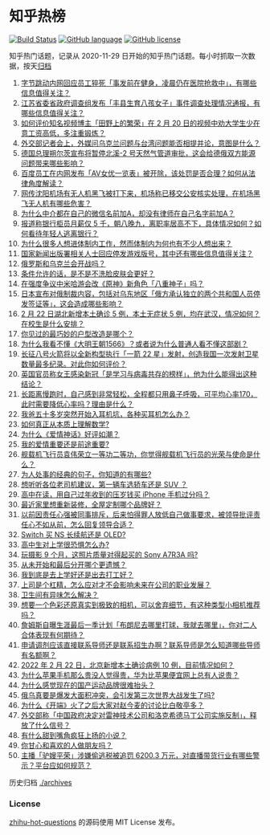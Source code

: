 # 知乎热榜
[![Build Status](https://github.com/ToWeLong/zhihu-hot-questions/workflows/CI/badge.svg)](https://github.com/ToWeLong/zhihu-hot-questions/actions)
[![GitHub language](https://img.shields.io/badge/language-golang-orange.svg)](https://golang.org/)
[![GitHub license](https://img.shields.io/github/license/ToWeLong/zhihu-hot-questions)](https://github.com/ToWeLong/zhihu-hot-questions/blob/main/LICENSE)

知乎热门话题，记录从 2020-11-29 日开始的知乎热门话题。每小时抓取一次数据，按天[归档](./archives)

<!-- BEGIN -->

1. [字节跳动内网回应员工猝死「事发前在健身，凌晨仍在医院抢救中」，有哪些信息值得关注？](https://www.zhihu.com/question/518120410)
1. [江苏省委省政府调查组发布「丰县生育八孩女子」事件调查处理情况通报，有哪些信息值得关注？](https://www.zhihu.com/question/518208707)
1. [如何评价知名视频博主「田野上的繁荣」在 2 月 20 日的视频中劝大学生少在意工资高低，多注重锻炼？](https://www.zhihu.com/question/517647211)
1. [外交部记者会上，外媒问乌克兰问题与台湾问题能否相提并论，意图是什么？](https://www.zhihu.com/question/518075946)
1. [德国总理朔尔茨宣布将暂停北溪-2 号天然气管道审批，这会给德俄双方能源问题带来哪些影响？](https://www.zhihu.com/question/518091462)
1. [百度员工在内网发布「AV女优一览表」被开除，该处罚是否合理？如何从法律角度解读？](https://www.zhihu.com/question/517843623)
1. [网传沈阳机场有无人机黑飞被打下来，机场称已移交公安核实处理，在机场黑飞无人机有哪些危害？](https://www.zhihu.com/question/518020083)
1. [为什么中介都在自己的微信名前加A，却没有律师在自己名字前加A？](https://www.zhihu.com/question/510255828)
1. [报道称银行柜员月薪仅 5 千，朝八晚九，离职率居高不下，具体情况如何？如何看待年轻人逃离银行？](https://www.zhihu.com/question/518038777)
1. [为什么很多人想进体制内工作，然而体制内为何也有不少人想出来？](https://www.zhihu.com/question/517613131)
1. [国家新闻出版署相关人士回应停发游戏版号，其中还有哪些信息值得关注？](https://www.zhihu.com/question/517852507)
1. [俄罗斯和乌克兰会开战吗？](https://www.zhihu.com/question/516197449)
1. [条件允许的话，是不是不洗脸皮肤会更好？](https://www.zhihu.com/question/517307882)
1. [在强度争议中米哈游会改《原神》新角色「八重神子」吗？](https://www.zhihu.com/question/518069253)
1. [日本宣布对俄制裁内容，包括对乌东地区「俄方承认独立的两个共和国人员停发签证等」，这会造成哪些影响？](https://www.zhihu.com/question/518193632)
1. [2 月 22 日湖北新增本土确诊 5 例，本土无症状 5 例，均在武汉，情况如何？在校生是什么安排？](https://www.zhihu.com/question/518183369)
1. [你见过的最巧妙的户型改造是哪个？](https://www.zhihu.com/question/314817498)
1. [为什么我看不懂《大明王朝1566》？或者说为什么普通人看不懂这部剧？](https://www.zhihu.com/question/326568162)
1. [长征八号火箭将以全新构型执行「一箭 22 星」发射，创造我国一次发射卫星数量最多纪录。对此你如何评价？](https://www.zhihu.com/question/517986076)
1. [英国官员称女王感染新冠「是学习与病毒共存的榜样」，他为什么能得出这种结论？](https://www.zhihu.com/question/517849034)
1. [长距离慢跑时，自己感到非常轻松，全程都只用鼻子呼吸，可平均心率170，此时需要降低心率吗？理由是什么？](https://www.zhihu.com/question/514328671)
1. [我爸五十多岁突然开始入耳机坑，各种买耳机怎么办？](https://www.zhihu.com/question/517802144)
1. [如何真正从本质上理解数学?](https://www.zhihu.com/question/516583287)
1. [为什么《爱情神话》好评如潮？](https://www.zhihu.com/question/509209866)
1. [我的爱情重要还是前途重要?](https://www.zhihu.com/question/517330652)
1. [舰载机飞行员袁伟荣立一等功二等功，你觉得舰载机飞行员的光荣与使命是什么？](https://www.zhihu.com/question/516652697)
1. [为人处事的经典的句子，你知道的有哪些?](https://www.zhihu.com/question/471332186)
1. [想听听各位老司机建议，第一辆车选轿车还是 SUV ？](https://www.zhihu.com/question/518000775)
1. [高中在读，用自己过年收到的压岁钱买 iPhone 手机过分吗？](https://www.zhihu.com/question/514559513)
1. [最近家里想重新装修，全屋定制哪个品牌好？](https://www.zhihu.com/question/516938042)
1. [以前因责任心强被同事排斥，后来怕得罪人放低自己做事要求，被领导批评责任心不如从前，怎么回复领导合适？](https://www.zhihu.com/question/517678168)
1. [Switch 买 NS 长续航还是 OLED?](https://www.zhihu.com/question/515017415)
1. [高中生对上学很恐惧怎么办?](https://www.zhihu.com/question/517605857)
1. [玩摄影 9 个月，这照片质量对得起买的 Sony A7R3A 吗?](https://www.zhihu.com/question/515359694)
1. [从未开始和最后分开哪个更遗憾？](https://www.zhihu.com/question/517654259)
1. [我到底是去上学好还是出去打工好？](https://www.zhihu.com/question/517967185)
1. [上司是个杠精，怎么应对才不会影响未来在公司的职业发展？](https://www.zhihu.com/question/517754509)
1. [卫生间有异味怎么解决？](https://www.zhihu.com/question/41842478)
1. [想要一个色彩还原真实到极致的相机，可以舍弃细节，有这种类型小相机推荐吗？](https://www.zhihu.com/question/513350150)
1. [詹姆斯自曝生涯最后一季计划「布朗尼去哪里打球，我就去哪里」，你对二人合体表现有何期待？](https://www.zhihu.com/question/517611113)
1. [申请调剂应该直接联系导师还是联系招生办啊？联系导师是怎么知道哪些导师有名额啊？](https://www.zhihu.com/question/384224545)
1. [2022 年 2 月 22 日，北京新增本土确诊病例 10 例，目前情况如何？](https://www.zhihu.com/question/518179030)
1. [为什么苹果手机那么贵没人觉得贵，华为比苹果便宜网上总有人说贵？](https://www.zhihu.com/question/491815561)
1. [为什么感觉现在的国产运动品牌很难抬头？](https://www.zhihu.com/question/320198014)
1. [俄乌真要是爆发大面积冲突，会引发第三次世界大战发生了吗?](https://www.zhihu.com/question/517928804)
1. [为什么《开端》火了之后大家对赵今麦的讨论比白敬亭多？](https://www.zhihu.com/question/517776174)
1. [外交部称「中国政府决定对雷神技术公司和洛克希德马丁公司实施反制」，释放了什么信号？](https://www.zhihu.com/question/517837306)
1. [有什么甜到嘴角疯狂上扬的小说？](https://www.zhihu.com/question/478379510)
1. [你甘心和喜欢的人做朋友吗？](https://www.zhihu.com/question/516681521)
1. [主播「驴嫂平荣」涉嫌偷逃税被追罚 6200.3 万元，对直播带货行业有哪些警示？平台应如何规范？](https://www.zhihu.com/question/518053638)

<!-- END -->

历史归档 [./archives](./archives)


### License
[zhihu-hot-questions](https://github.com/towelong/zhihu-hot-questions) 的源码使用 MIT License 发布。